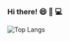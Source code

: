 ### Hi there! :smile: :cherry_blossom: :computer:
![Top Langs](https://github-readme-stats.vercel.app/api/top-langs/?username=harman-khehara&theme=react&hide=Shell,Swift,Kotlin,Objective-C&langs_count=8)
<!--
**harman-khehara/harman-khehara** is a ✨ _special_ ✨ repository because its `README.md` (this file) appears on your GitHub profile.

Here are some ideas to get you started:

- 🔭 I’m currently working on ...
- 🌱 I’m currently learning ...
- 👯 I’m looking to collaborate on ...
- 🤔 I’m looking for help with ...
- 💬 Ask me about ...
- 📫 How to reach me: ...
- 😄 Pronouns: ...
- ⚡ Fun fact: ...
-->
